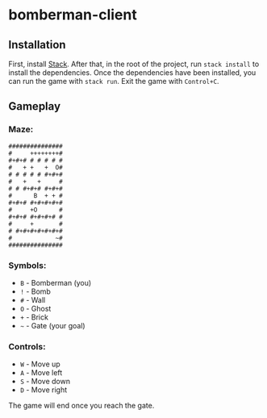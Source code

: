 # bomberman-client

## Installation
First, install [Stack](https://docs.haskellstack.org/en/stable/README/). After that, in the root of the project, run `stack install` to install the dependencies. Once the dependencies have been installed, you can run the game with `stack run`. Exit the game with `Control+C`.

## Gameplay

### Maze:

```
###############
#     ++++++++#
#+#+# # # # # #
#   + +   +  O#
# # # # # #+#+#
#   +   +     #
# # #+#+# #+#+#
#      B  + + #
#+#+# #+#+#+#+#
#     +O      #
#+#+# #+#+#+# #
#     +       #
# #+#+#+#+#+#+#
#            ~#
###############
```

### Symbols:
* `B` - Bomberman (you)
* `!` - Bomb
* `#` - Wall
* `O` - Ghost
* `+` - Brick
* `~` - Gate (your goal)

### Controls:
* `W` - Move up
* `A` - Move left
* `S` - Move down
* `D` - Move right

The game will end once you reach the gate.
